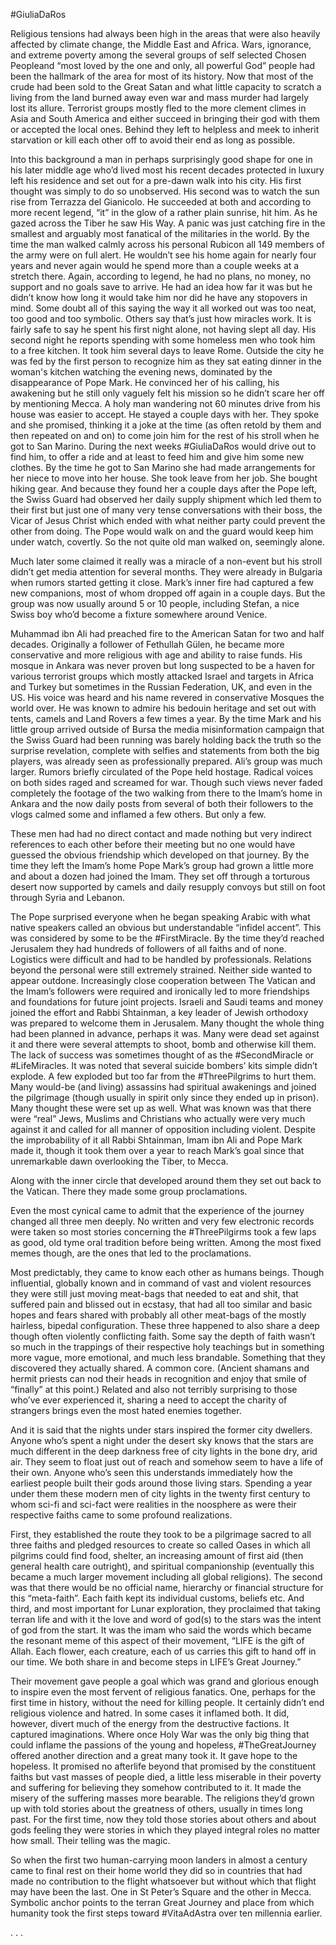 #GiuliaDaRos

Religious tensions had always been high in the areas that were also heavily affected by climate change, the Middle East and Africa. Wars, ignorance, and extreme poverty among the several groups of self selected Chosen Peopleand “most loved by the one and only, all powerful God” people had been the hallmark of the area for most of its history. Now that most of the crude had been sold to the Great Satan and what little capacity to scratch a living from the land burned away even war and mass murder had largely lost its allure. Terrorist groups mostly fled to the more clement climes in Asia and South America and either succeed in bringing their god with them or accepted the local ones. Behind they left to helpless and meek to inherit starvation or kill each other off to avoid their end as long as possible.
 

Into this background a man in perhaps surprisingly good shape for one in his later middle age who’d lived most his recent decades protected in luxury left his residence and set out for a pre-dawn walk into his city. His first thought was simply to do so unobserved. His second was to watch the sun rise from Terrazza del Gianicolo. He succeeded at both and according to more recent legend, “it” in the glow of a rather plain sunrise, hit him. As he gazed across the Tiber he saw His Way. A panic was just catching fire in the smallest and arguably most fanatical of the militaries in the world. By the time the man walked calmly across his personal Rubicon all 149 members of the army were on full alert. He wouldn’t see his home again for nearly four years and never again would he spend more than a couple weeks at a stretch there. Again, according to legend, he had no plans, no money, no support and no goals save to arrive. He had an idea how far it was but he didn’t know how long it would take him nor did he have any stopovers in mind. Some doubt all of this saying the way it all worked out was too neat, too good and too symbolic. Others say that’s just how miracles work. It is fairly safe to say he spent his first night alone, not having slept all day. His second night he reports spending with some homeless men who took him to a free kitchen. It took him several days to leave Rome. Outside the city he was fed by the first person to recognize him as they sat eating dinner in the woman's kitchen watching the evening news, dominated by the disappearance of Pope Mark. He convinced her of his calling, his awakening but he still only vaguely felt his mission so he didn’t scare her off by mentioning Mecca. A holy man wandering not 60 minutes drive from his house was easier to accept. He stayed a couple days with her. They spoke and she promised, thinking it a joke at the time (as often retold by them and then repeated on and on) to come join him for the rest of his stroll when he got to San Marino. During the next weeks #GiuliaDaRos would drive out to find him, to offer a ride and at least to feed him and give him some new clothes. By the time he got to San Marino she had made arrangements for her niece to move into her house. She took leave from her job. She bought hiking gear. And because they found her a couple days after the Pope left, the Swiss Guard had observed her daily supply shipment which led them to their first but just one of many very tense conversations with their boss, the Vicar of Jesus Christ which ended with what neither party could prevent the other from doing. The Pope would walk on and the guard would keep him under watch, covertly. So the not quite old man walked on, seemingly alone.

 
Much later some claimed it really was a miracle of a non-event but his stroll didn’t get media attention for several months. They were already in Bulgaria when rumors started getting it close. Mark’s inner fire had captured a few new companions, most of whom dropped off again in a couple days. But the group was now usually around 5 or 10 people, including Stefan, a nice Swiss boy who’d become a fixture somewhere around Venice.


Muhammad ibn Ali had preached fire to the American Satan for two and half decades. Originally a follower of Fethullah Gülen, he became more conservative and more religious with age and ability to raise funds. His mosque in Ankara was never proven but long suspected to be a haven for various terrorist groups which mostly attacked Israel and targets in Africa and Turkey but sometimes in the Russian Federation, UK, and even in the US. His voice was heard and his name revered in conservative Mosques the world over. He was known to admire his bedouin heritage and set out with tents, camels and Land Rovers a few times a year. By the time Mark and his little group arrived outside of Bursa the media misinformation campaign that the Swiss Guard had been running was barely holding back the truth so the surprise revelation, complete with selfies and statements from both the big players, was already seen as professionally prepared. Ali’s group was much larger. Rumors briefly circulated of the Pope held hostage. Radical voices on both sides raged and screamed for war. Though such views never faded completely the footage of the two walking from there to the Imam’s home in Ankara and the now daily posts from several of both their followers to the vlogs calmed some and inflamed a few others. But only a few.
  

These men had had no direct contact and made nothing but very indirect references to each other before their meeting but no one would have guessed the obvious friendship which developed on that journey. By the time they left the Imam’s home Pope Mark’s group had grown a little more and about a dozen had joined the Imam. They set off through a torturous desert now supported by camels and daily resupply convoys but still on foot through Syria and Lebanon.
 
The Pope surprised everyone when he began speaking Arabic with what native speakers called an obvious but understandable “infidel accent”. This was considered by some to be the #FirstMiracle. By the time they’d reached Jerusalem they had hundreds of followers of all faiths and of none. Logistics were difficult and had to be handled by professionals. Relations beyond the personal were still extremely strained. Neither side wanted to appear outdone. Increasingly close cooperation between The Vatican and the Imam’s followers were required and ironically led to more friendships and foundations for future joint projects. Israeli and Saudi teams and money joined the effort and Rabbi Shtainman, a key leader of Jewish orthodoxy was prepared to welcome them in Jerusalem. Many thought the whole thing had been planned in advance, perhaps it was. Many were dead set against it and there were several attempts to shoot, bomb and otherwise kill them. The lack of success was sometimes thought of as the #SecondMiracle or #LifeMiracles. It was noted that several suicide bombers’ kits simple didn’t explode. A few exploded but too far from the #ThreePilgrims to hurt them. Many would-be (and living) assassins had spiritual awakenings and joined the pilgrimage (though usually in spirit only since they ended up in prison). Many thought these were set up as well. What was known was that there were “real” Jews, Muslims and Christians who actually were very much against it and called for all manner of opposition including violent. Despite the improbability of it all Rabbi Shtainman, Imam ibn Ali and Pope Mark made it, though it took them over a year to reach Mark’s goal since that unremarkable dawn overlooking the Tiber, to Mecca.
  

Along with the inner circle that developed around them they set out back to the Vatican. There they made some group proclamations.
  

Even the most cynical came to admit that the experience of the journey changed all three men deeply. No written and very few electronic records were taken so most stories concerning the #ThreePilgirms took a few laps as good, old tyme oral tradition before being written. Among the most fixed memes though, are the ones that led to the proclamations.
 

Most predictably, they came to know each other as humans beings. Though influential, globally known and in command of vast and violent resources they were still just moving meat-bags that needed to eat and shit, that suffered pain and blissed out in ecstasy, that had all too similar and basic hopes and fears shared with probably all other meat-bags of the mostly hairless, bipedal configuration. These three happened to also share a deep though often violently conflicting faith. Some say the depth of faith wasn’t so much in the trappings of their respective holy teachings but in something more vague, more emotional, and much less brandable. Something that they discovered they actually shared. A common core. (Ancient shamans and hermit priests can nod their heads in recognition and enjoy that smile of “finally” at this point.) Related and also not terribly surprising to those who’ve ever experienced it, sharing a need to accept the charity of strangers brings even the most hated enemies together.


And it is said that the nights under stars inspired the former city dwellers. Anyone who’s spent a night under the desert sky knows that the stars are much different in the deep darkness free of city lights in the bone dry, arid air. They seem to float just out of reach and somehow seem to have a life of their own. Anyone who’s seen this understands immediately how the earliest people built their gods around those living stars. Spending a year under them these modern men of city lights in the twenty first century to whom sci-fi and sci-fact were realities in the noosphere as were their respective faiths came to some profound realizations.

  
First, they established the route they took to be a pilgrimage sacred to all three faiths and pledged resources to create so called Oases in which all pilgrims could find food, shelter, an increasing amount of first aid (then general health care outright), and spiritual companionship (eventually this became a much larger movement including all global religions). The second was that there would be no official name, hierarchy or financial structure for this “meta-faith”. Each faith kept its individual customs, beliefs etc. And third, and most important for Lunar exploration, they proclaimed that taking terran life and with it the love and word of god(s) to the stars was the intent of god from the start. It was the imam who said the words which became the resonant meme of this aspect of their movement, “LIFE is the gift of Allah. Each flower, each creature, each of us carries this gift to hand off in our time. We both share in and become steps in LIFE’s Great Journey.”
  

Their movement gave people a goal which was grand and glorious enough to inspire even the most fervent of religious fanatics. One, perhaps for the first time in history, without the need for killing people. It certainly didn’t end religious violence and hatred. In some cases it inflamed both. It did, however, divert much of the energy from the destructive factions. It captured imaginations. Where once Holy War was the only big thing that could inflame the passions of the young and hopeless, #TheGreatJourney offered another direction and a great many took it. It gave hope to the hopeless. It promised no afterlife beyond that promised by the constituent faiths but vast masses of people died, a little less miserable in their poverty and suffering for believing they somehow contributed to it. It made the misery of the suffering masses more bearable. The religions they’d grown up with told stories about the greatness of others, usually in times long past. For the first time, now they told those stories about others and about gods feeling they were stories in which they played integral roles no matter how small. Their telling was the magic.

  
So when the first two human-carrying moon landers in almost a century came to final rest on their home world they did so in countries that had made no contribution to the flight whatsoever but without which that flight may have been the last. One in St Peter’s Square and the other in Mecca. Symbolic anchor points to the terran Great Journey and place from which humanity took the first steps toward #VitaAdAstra over ten millennia earlier.

. . .
<!--stackedit_data:
eyJoaXN0b3J5IjpbMTk2MDQzNTk0OSwyMDgwODY2NjIwLDIwOD
A4NjY2MjBdfQ==
-->